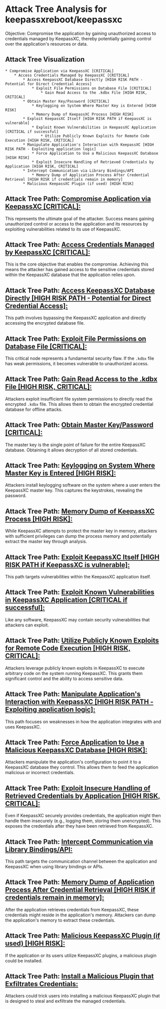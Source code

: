 # Attack Tree Analysis for keepassxreboot/keepassxc

Objective: Compromise the application by gaining unauthorized access to credentials managed by KeepassXC, thereby potentially gaining control over the application's resources or data.

## Attack Tree Visualization

```
* Compromise Application via KeepassXC [CRITICAL]
    * Access Credentials Managed by KeepassXC [CRITICAL]
        * Access KeepassXC Database Directly [HIGH RISK PATH - Potential for Direct Credential Access]
            * Exploit File Permissions on Database File [CRITICAL]
                * Gain Read Access to the .kdbx File [HIGH RISK, CRITICAL]
        * Obtain Master Key/Password [CRITICAL]
            * Keylogging on System Where Master Key is Entered [HIGH RISK]
            * Memory Dump of KeepassXC Process [HIGH RISK]
        * Exploit KeepassXC Itself [HIGH RISK PATH if KeepassXC is vulnerable]
            * Exploit Known Vulnerabilities in KeepassXC Application [CRITICAL if successful]
                * Utilize Publicly Known Exploits for Remote Code Execution [HIGH RISK, CRITICAL]
        * Manipulate Application's Interaction with KeepassXC [HIGH RISK PATH - Exploiting application logic]
            * Force Application to Use a Malicious KeepassXC Database [HIGH RISK]
            * Exploit Insecure Handling of Retrieved Credentials by Application [HIGH RISK, CRITICAL]
        * Intercept Communication via Library Bindings/API
            * Memory Dump of Application Process After Credential Retrieval [HIGH RISK if credentials remain in memory]
        * Malicious KeepassXC Plugin (if used) [HIGH RISK]
```


## Attack Tree Path: [Compromise Application via KeepassXC [CRITICAL]:](./attack_tree_paths/compromise_application_via_keepassxc__critical_.md)

This represents the ultimate goal of the attacker. Success means gaining unauthorized control or access to the application and its resources by exploiting vulnerabilities related to its use of KeepassXC.

## Attack Tree Path: [Access Credentials Managed by KeepassXC [CRITICAL]:](./attack_tree_paths/access_credentials_managed_by_keepassxc__critical_.md)

This is the core objective that enables the compromise. Achieving this means the attacker has gained access to the sensitive credentials stored within the KeepassXC database that the application relies upon.

## Attack Tree Path: [Access KeepassXC Database Directly [HIGH RISK PATH - Potential for Direct Credential Access]:](./attack_tree_paths/access_keepassxc_database_directly__high_risk_path_-_potential_for_direct_credential_access_.md)

This path involves bypassing the KeepassXC application and directly accessing the encrypted database file.

## Attack Tree Path: [Exploit File Permissions on Database File [CRITICAL]:](./attack_tree_paths/exploit_file_permissions_on_database_file__critical_.md)

This critical node represents a fundamental security flaw. If the `.kdbx` file has weak permissions, it becomes vulnerable to unauthorized access.

## Attack Tree Path: [Gain Read Access to the .kdbx File [HIGH RISK, CRITICAL]:](./attack_tree_paths/gain_read_access_to_the__kdbx_file__high_risk__critical_.md)

Attackers exploit insufficient file system permissions to directly read the encrypted `.kdbx` file. This allows them to obtain the encrypted credential database for offline attacks.

## Attack Tree Path: [Obtain Master Key/Password [CRITICAL]:](./attack_tree_paths/obtain_master_keypassword__critical_.md)

The master key is the single point of failure for the entire KeepassXC database. Obtaining it allows decryption of all stored credentials.

## Attack Tree Path: [Keylogging on System Where Master Key is Entered [HIGH RISK]:](./attack_tree_paths/keylogging_on_system_where_master_key_is_entered__high_risk_.md)

Attackers install keylogging software on the system where a user enters the KeepassXC master key. This captures the keystrokes, revealing the password.

## Attack Tree Path: [Memory Dump of KeepassXC Process [HIGH RISK]:](./attack_tree_paths/memory_dump_of_keepassxc_process__high_risk_.md)

While KeepassXC attempts to protect the master key in memory, attackers with sufficient privileges can dump the process memory and potentially extract the master key through analysis.

## Attack Tree Path: [Exploit KeepassXC Itself [HIGH RISK PATH if KeepassXC is vulnerable]:](./attack_tree_paths/exploit_keepassxc_itself__high_risk_path_if_keepassxc_is_vulnerable_.md)

This path targets vulnerabilities within the KeepassXC application itself.

## Attack Tree Path: [Exploit Known Vulnerabilities in KeepassXC Application [CRITICAL if successful]:](./attack_tree_paths/exploit_known_vulnerabilities_in_keepassxc_application__critical_if_successful_.md)

Like any software, KeepassXC may contain security vulnerabilities that attackers can exploit.

## Attack Tree Path: [Utilize Publicly Known Exploits for Remote Code Execution [HIGH RISK, CRITICAL]:](./attack_tree_paths/utilize_publicly_known_exploits_for_remote_code_execution__high_risk__critical_.md)

Attackers leverage publicly known exploits in KeepassXC to execute arbitrary code on the system running KeepassXC. This grants them significant control and the ability to access sensitive data.

## Attack Tree Path: [Manipulate Application's Interaction with KeepassXC [HIGH RISK PATH - Exploiting application logic]:](./attack_tree_paths/manipulate_application's_interaction_with_keepassxc__high_risk_path_-_exploiting_application_logic_.md)

This path focuses on weaknesses in how the application integrates with and uses KeepassXC.

## Attack Tree Path: [Force Application to Use a Malicious KeepassXC Database [HIGH RISK]:](./attack_tree_paths/force_application_to_use_a_malicious_keepassxc_database__high_risk_.md)

Attackers manipulate the application's configuration to point it to a KeepassXC database they control. This allows them to feed the application malicious or incorrect credentials.

## Attack Tree Path: [Exploit Insecure Handling of Retrieved Credentials by Application [HIGH RISK, CRITICAL]:](./attack_tree_paths/exploit_insecure_handling_of_retrieved_credentials_by_application__high_risk__critical_.md)

Even if KeepassXC securely provides credentials, the application might then handle them insecurely (e.g., logging them, storing them unencrypted). This exposes the credentials after they have been retrieved from KeepassXC.

## Attack Tree Path: [Intercept Communication via Library Bindings/API:](./attack_tree_paths/intercept_communication_via_library_bindingsapi.md)

This path targets the communication channel between the application and KeepassXC when using library bindings or APIs.

## Attack Tree Path: [Memory Dump of Application Process After Credential Retrieval [HIGH RISK if credentials remain in memory]:](./attack_tree_paths/memory_dump_of_application_process_after_credential_retrieval__high_risk_if_credentials_remain_in_me_22d798b9.md)

After the application retrieves credentials from KeepassXC, these credentials might reside in the application's memory. Attackers can dump the application's memory to extract these credentials.

## Attack Tree Path: [Malicious KeepassXC Plugin (if used) [HIGH RISK]:](./attack_tree_paths/malicious_keepassxc_plugin__if_used___high_risk_.md)

If the application or its users utilize KeepassXC plugins, a malicious plugin could be installed.

## Attack Tree Path: [Install a Malicious Plugin that Exfiltrates Credentials:](./attack_tree_paths/install_a_malicious_plugin_that_exfiltrates_credentials.md)

Attackers could trick users into installing a malicious KeepassXC plugin that is designed to steal and exfiltrate the managed credentials.

